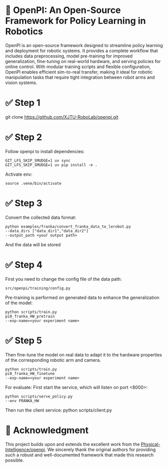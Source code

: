 # 🚀 OpenPI: An Open-Source Framework for Policy Learning in Robotics
OpenPI is an open-source framework designed to streamline policy learning and deployment for robotic systems. It provides a complete workflow that includes data preprocessing, model pre-training for improved generalization, fine-tuning on real-world hardware, and serving policies for online control. With modular training scripts and flexible configuration, OpenPI enables efficient sim-to-real transfer, making it ideal for robotic manipulation tasks that require tight integration between robot arms and vision systems.




# ✅ Step 1
git clone https://github.com/XJTU-RoboLab/openpi.git


# ✅ Step 2 
Follow openpi to install dependencies:

	GIT_LFS_SKIP_SMUDGE=1 uv sync
	GIT_LFS_SKIP_SMUDGE=1 uv pip install -e .

Activate env:

	source .vene/bin/activate


# ✅ Step 3 
Convert the collected data format:

	python examples/franka/convert_franka_data_to_lerobot.py
	--data_dirs ["data_dir1","data_dir2"]
	--output_path <your output path>

And the data will be stored 


# ✅ Step 4
First you need to change the config file of the data path:

	src/openpi/training/config.py

Pre-training is performed on generated data to enhance the generalization of the model:

	python scripts/train.py 	
	pi0_franka_HW_pretrain
	--exp-name=<your experiment name>


# ✅ Step 5 
Then fine-tune the model on real data to adapt it to the hardware properties of the corresponding robotic arm and camera.

	python scripts/train.py 	
	pi0_franka_HW_finetune
	--exp-name=<your experiment name>

For evaluate:
First start the service, which will listen on port <8000>:

	python scripts/serve_policy.py
	--env FRANKA_HW

Then run the client service:
	python scripts/client.py


# 🔗 Acknowledgment
This project builds upon and extends the excellent work from the [Physical-Intelligence/openpi](https://github.com/Physical-Intelligence/openpi). We sincerely thank the original authors for providing such a robust and well-documented framework that made this research possible.
